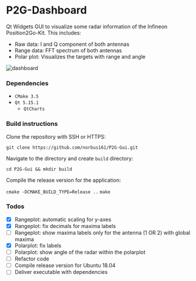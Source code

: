# P2G-Dashboard

Qt Widgets GUI to visualize some radar information of the Infineon Position2Go-Kit. 
This includes: 

- Raw data: I and Q component of both antennas
- Range data: FFT spectrum of both antennas
- Polar plot: Visualizes the targets with range and angle

![dashboard](https://github.com/norbus161/P2G-Gui/blob/main/doc/img/dashboard.JPG)

### Dependencies

* `CMake 3.5`
* `Qt 5.15.1`
  * `QtCharts`

### Build instructions

Clone the repository with SSH or HTTPS:

`git clone https://github.com/norbus161/P2G-Gui.git`

Navigate to the directory and create `build` directory:

`cd P2G-Gui && mkdir build`

Compile the release version for the application:

`cmake -DCMAKE_BUILD_TYPE=Release ..`
`make` 

### Todos

- [x] Rangeplot: automatic scaling for y-axes
- [x] Rangeplot: fix decimals for maxima labels
- [ ] Rangeplot: show maxima labels only for the antenna (1 OR 2) with global maxima
- [x] Polarplot: fix labels 
- [ ] Polarplot: show angle of the radar within the polarplot
- [ ] Refactor code
- [ ] Compile release version for Ubuntu 18.04
- [ ] Deliver executable with dependencies
